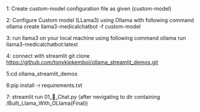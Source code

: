 1: Create custom-model configuration file as given (custom-model)

2: Configure Custom model (LLama3) using Ollama with following command
ollama create llama3-medicalchatbot -f custom-model

3: run llama3 on your local machine using following command
ollama run llama3-medicalchatbot:latest

4: connect with streamlit
git clone https://github.com/tonykipkemboi/ollama_streamlit_demos.git

5:cd ollama_streamlit_demos

6:pip install -r requirements.txt

7: streamlit run 01_💬_Chat.py (after nevigating to dir containing /Built_Llama_With_OLlama(Final))
